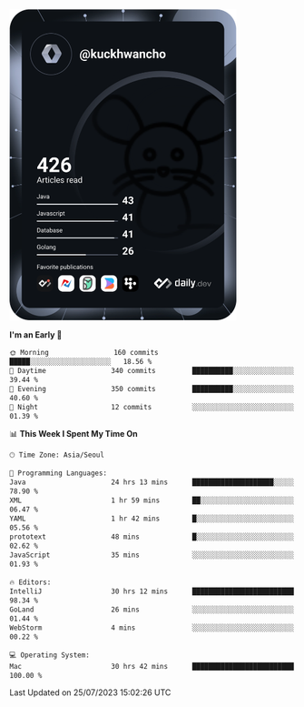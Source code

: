 <a href="https://app.daily.dev/kuckhwancho"><img src="https://github.com/kuckjwi0928/kuckjwi0928/blob/master/devcard.svg" width="400" alt="Kuckjwi Devcard"/></a>

<!--START_SECTION:waka-->
**I'm an Early 🐤** 

```text
🌞 Morning                160 commits         █████░░░░░░░░░░░░░░░░░░░░   18.56 % 
🌆 Daytime                340 commits         ██████████░░░░░░░░░░░░░░░   39.44 % 
🌃 Evening                350 commits         ██████████░░░░░░░░░░░░░░░   40.60 % 
🌙 Night                  12 commits          ░░░░░░░░░░░░░░░░░░░░░░░░░   01.39 % 
```


📊 **This Week I Spent My Time On** 

```text
🕑︎ Time Zone: Asia/Seoul

💬 Programming Languages: 
Java                     24 hrs 13 mins      ████████████████████░░░░░   78.90 % 
XML                      1 hr 59 mins        ██░░░░░░░░░░░░░░░░░░░░░░░   06.47 % 
YAML                     1 hr 42 mins        █░░░░░░░░░░░░░░░░░░░░░░░░   05.56 % 
prototext                48 mins             █░░░░░░░░░░░░░░░░░░░░░░░░   02.62 % 
JavaScript               35 mins             ░░░░░░░░░░░░░░░░░░░░░░░░░   01.93 % 

🔥 Editors: 
IntelliJ                 30 hrs 12 mins      █████████████████████████   98.34 % 
GoLand                   26 mins             ░░░░░░░░░░░░░░░░░░░░░░░░░   01.44 % 
WebStorm                 4 mins              ░░░░░░░░░░░░░░░░░░░░░░░░░   00.22 % 

💻 Operating System: 
Mac                      30 hrs 42 mins      █████████████████████████   100.00 % 
```


 Last Updated on 25/07/2023 15:02:26 UTC
<!--END_SECTION:waka-->
